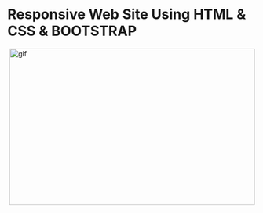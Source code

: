 # Responsive  Web Site Using HTML & CSS & BOOTSTRAP
<p><img align="right" alt="gif" src="https://user-images.githubusercontent.com/108582380/183047839-ba1848a0-1a12-44a7-955a-a124e779efd5.gif" width="500" height="320"/></p>
